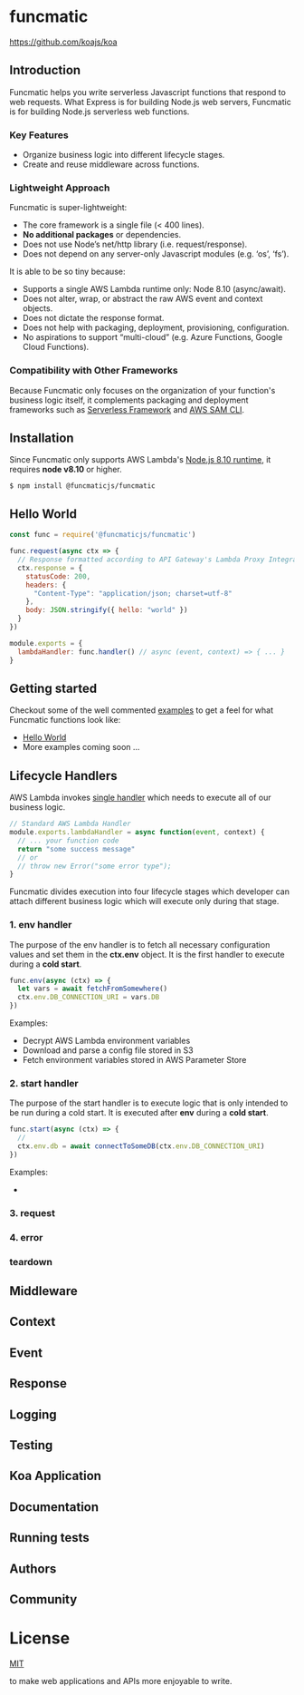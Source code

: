 # funcmatic

https://github.com/koajs/koa

## Introduction

Funcmatic helps you write serverless Javascript functions that respond to web requests. What Express is for building Node.js web servers, Funcmatic is for building Node.js serverless web functions. 
 
### Key Features
 
- Organize business logic into different lifecycle stages.
- Create and reuse middleware across functions.
 
### Lightweight Approach

Funcmatic is super-lightweight:

- The core framework is a single file (< 400 lines).
- **No additional packages** or dependencies. 
- Does not use Node’s net/http library (i.e. request/response).
- Does not depend on any server-only Javascript modules (e.g. ‘os’, ‘fs’).

It is able to be so tiny because:

- Supports a single AWS Lambda runtime only: Node 8.10 (async/await).
- Does not alter, wrap, or abstract the raw AWS event and context objects.
- Does not dictate the response format.
- Does not help with packaging, deployment, provisioning, configuration.
- No aspirations to support “multi-cloud” (e.g. Azure Functions, Google Cloud Functions).

### Compatibility with Other Frameworks

Because Funcmatic only focuses on the organization of your function's business logic itself, it complements packaging and deployment frameworks such as [Serverless Framework](https://github.com/serverless/serverless) and [AWS SAM CLI](https://github.com/awslabs/aws-sam-cli).


## Installation

Since Funcmatic only supports AWS Lambda's [Node.js 8.10 runtime](https://docs.aws.amazon.com/lambda/latest/dg/lambda-runtimes.html), it requires **node v8.10** or higher. 

```
$ npm install @funcmaticjs/funcmatic
```

## Hello World

```js
const func = require('@funcmaticjs/funcmatic')

func.request(async ctx => {
  // Response formatted according to API Gateway's Lambda Proxy Integration 
  ctx.response = {
    statusCode: 200,
    headers: {
      "Content-Type": "application/json; charset=utf-8"
    },
    body: JSON.stringify({ hello: "world" })
  }
})

module.exports = {
  lambdaHandler: func.handler() // async (event, context) => { ... }
}
```

## Getting started

Checkout some of the well commented [examples](https://github.com/funcmaticjs/examples) to get a feel for what Funcmatic functions look like:

* [Hello World](https://github.com/funcmaticjs/examples/tree/master/helloworld)
* More examples coming soon ...

## Lifecycle Handlers

AWS Lambda invokes [single handler](https://docs.aws.amazon.com/lambda/latest/dg/nodejs-prog-model-handler.html) which needs to execute all of our business logic.

```js
// Standard AWS Lambda Handler
module.exports.lambdaHandler = async function(event, context) {
  // ... your function code  
  return "some success message"
  // or 
  // throw new Error("some error type"); 
}
```

Funcmatic divides execution into four lifecycle stages which developer can attach different business logic which will execute only during that stage.

### 1. env handler

The purpose of the env handler is to fetch all necessary configuration values and set them in the **ctx.env** object. It is the first handler to execute during a **cold start**.

```js
func.env(async (ctx) => {
  let vars = await fetchFromSomewhere()
  ctx.env.DB_CONNECTION_URI = vars.DB 
})
```

Examples:

- Decrypt AWS Lambda environment variables
- Download and parse a config file stored in S3
- Fetch environment variables stored in AWS Parameter Store

### 2. start handler

The purpose of the start handler is to execute logic that is only intended to be run during a cold start. It is executed after **env** during a **cold start**.

```js
func.start(async (ctx) => {
  // 
  ctx.env.db = await connectToSomeDB(ctx.env.DB_CONNECTION_URI)
})
```

Examples:

- 

### 3. request

### 4. error

### teardown


## Middleware

## Context

## Event

## Response

## Logging

## Testing

## Koa Application

## Documentation

## Running tests
## Authors
## Community

# License
[MIT](https://github.com/koajs/koa/blob/master/LICENSE)


to make web applications and APIs more enjoyable to write. 